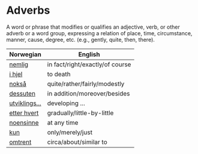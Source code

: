 # Adverbs

A word or phrase that modifies or qualifies an adjective, verb, or other adverb or a word group, expressing a relation of place, time, circumstance, manner, cause, degree, etc. (e.g., gently, quite, then, there).

| Norwegian | English |
| --- | --- |
| [nemlig](https://www.ordnett.no/search?language=no&phrase=nemlig) | in fact/right/exactly/of course |
| [i hjel](https://www.ordnett.no/search?language=no&phrase=i%20hjel) | to death |
| [nokså](https://www.ordnett.no/search?language=no&phrase=nokså) | quite/rather/fairly/modestly |
| [dessuten](https://www.ordnett.no/search?language=no&phrase=dessuten) | in addition/moreover/besides |
| [utviklings...](https://www.ordnett.no/search?language=no&phrase=utviklings...) | developing ... |
| [etter hvert](https://www.ordnett.no/search?language=no&phrase=etter%20hvert) | gradually/little-by-little |
| [noensinne](https://www.ordnett.no/search?language=no&phrase=noensinne) | at any time |
| [kun](https://www.ordnett.no/search?language=no&phrase=kun) | only/merely/just |
| [omtrent](https://www.ordnett.no/search?language=no&phrase=omtrent) | circa/about/similar to |

